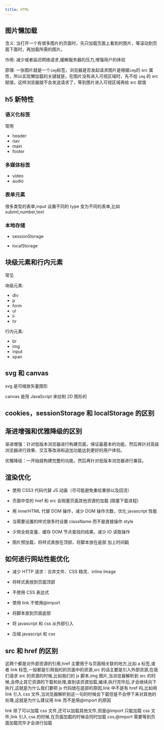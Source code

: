 ```yaml
---
title: HTML
---
```


## 图片懒加载

含义: 当打开一个有很多图片的页面时，先只加载页面上看到的图片，等滚动到页面下面时，再加载所需的图片。

作用: 减少或者延迟网络请求,缓解服务器的压力,增强用户的体验

原理: 一张图片就是一个`img`标签，浏览器是否发起请求图片是根据`img`的 src 属性，所以实现懒加载的关键就是，在图片没有进入可视区域时，先不给 `img` 的 src 赋值，这样浏览器就不会发送请求了，等到图片进入可视区域再给 src 赋值

## h5 新特性

### 语义化标签

常用

- header
- nav
- main
- footer

### 多媒体标签

- video
- audio

### 表单元素

很多类型的表单,input 设置不同的 type 变为不同的表单,比如 submit,number,text

### 本地存储

- sessionStorage

- localStorage

## 块级元素和行内元素

常见

块级元素:

- div
- p
- form
- ul
- li
- hr

行内元素:

- br
- img
- input
- span

## svg 和 canvas

svg 是可缩放矢量图形

canvas 是用 JavaScript 来绘制 2D 图形的


## cookies，sessionStorage 和 localStorage 的区别

## 渐进增强和优雅降级的区别

渐进增强：针对低版本浏览器进行构建页面，保证最基本的功能，然后再针对高级浏览器进行效果、交互等改进和追加功能达到更好的用户体验。

优雅降级：一开始就构建完整的功能，然后再针对低版本浏览器进行兼容。

## 渲染优化

- 使用 CSS3 代码代替 JS 动画（尽可能避免重绘重排以及回流）

- 页面中空的 href 和 src 会阻塞页面其他资源的加载 (阻塞下载进程)

- 用 innerHTML 代替 DOM 操作，减少 DOM 操作次数，优化 javascript 性能

- 当需要设置的样式很多时设置 className 而不是直接操作 style

- 少用全局变量、缓存 DOM 节点查找的结果。减少 IO 读取操作

- 图片预加载，将样式表放在顶部，将脚本放在底部 加上时间戳

## 如何进行网站性能优化

- 减少 HTTP 请求：合并文件、CSS 精灵、inline Image

- 将样式表放到页面顶部

- 不使用 CSS 表达式

- 使用 link 不使用@import

- 将脚本放到页面底部

- 将 javascript 和 css 从外部引入

- 压缩 javascript 和 css

## src 和 href 的区别

这两个都是对外部资源的引用,href 主要用于与页面相关联的地方,比如 a 标签,或者 link 标签,一般都是引用我的的页面中的资源,src 的话主要是引入外部资源,在我们请求 src 的资源的时候,比如我们的 js 脚本,img 图片,当浏览器解析到 src 的时候,会停止其它资源的下载和处理,直到该资源加载,编译,执行完毕后,才会继续向下执行,这就是为什么我们要把 js 代码放在底部的原因,link 中不是有 href 吗,比如用 link 引入 css 文件,当浏览器解析到这一句的时候会下载但是不会停下来对其他的处理,这就是为什么建议用 link 而不是用@import 的原因

link 除了可以加载 css 文件,还可以加载其他文件,但是@import 只能加载 css 文件,link 引入 css 的时候,在页面加载的时候会同时加载 css,@import 需要等到页面加载完毕才会进行加载

